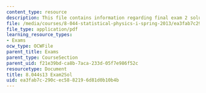```yaml
---
content_type: resource
description: This file contains information regarding final exam 2 solution.
file: /media/courses/8-044-statistical-physics-i-spring-2013/ea3fab7c290cec5882196d81d0b10b4b_MIT8_044S13_E2s.pdf
file_type: application/pdf
learning_resource_types:
- Exams
ocw_type: OCWFile
parent_title: Exams
parent_type: CourseSection
parent_uid: f21e39bd-ca8b-7aca-233d-05f7e986f52c
resourcetype: Document
title: 8.044s13 Exam2Sol
uid: ea3fab7c-290c-ec58-8219-6d81d0b10b4b
---
```

